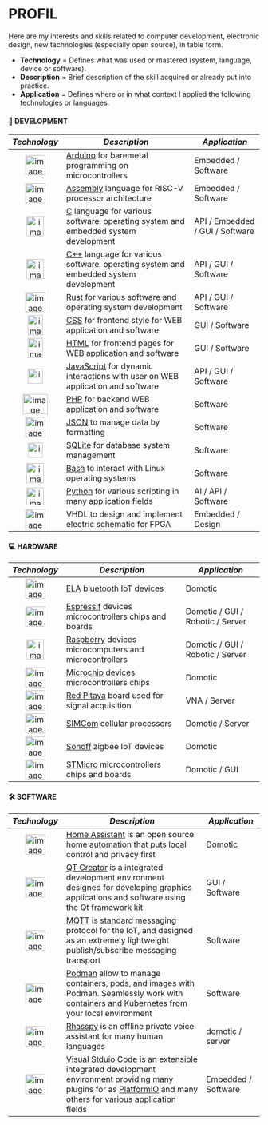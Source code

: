 # PROFIL

Here are my interests and skills related to computer development, electronic design, new technologies (especially open source), in table form.
- **Technology** = Defines what was used or mastered (system, language, device or software).
- **Description** = Brief description of the skill acquired or already put into practice.
- **Application** = Defines where or in what context I applied the following technologies or languages.

#### 📱 DEVELOPMENT

|_Technology_|_Description_|_Application_|
|:----------:|-------------|-------------|
|<img width="40" height="40" alt="image" src="https://github.com/user-attachments/assets/1bda40b4-629e-4fa4-9e52-c37bd01d2d68"/>|[Arduino](https://docs.arduino.cc/language-reference/) for baremetal programming on microcontrollers|Embedded / Software|
|<img width="40" height="40" alt="image" src="https://github.com/user-attachments/assets/9503b175-d74c-46ff-b807-3a0072dcd200"/>|[Assembly](https://asm-docs.microagi.org/risc-v/riscv-asm.html) language for RISC-V processor architecture|Embedded / Software|
|<img width="35" height="40" alt="image" src="https://github.com/user-attachments/assets/66b6b299-5959-4e44-85a4-54f6b84b200f"/>|[C](https://www.c-language.org/) language for various software, operating system and embedded system development|API / Embedded / GUI / Software|
|<img width="35" height="40" alt="image" src="https://github.com/user-attachments/assets/80def4d8-9574-4f5e-b540-2a1d2afca811"/>|[C++](https://isocpp.org/) language for various software, operating system and embedded system development|API / GUI / Software|
|<img width="40" height="40" alt="image" src="https://github.com/user-attachments/assets/096c8a80-e807-43d5-9951-ac368357b099"/>|[Rust](https://www.rust-lang.org/) for various software and operating system development|API / GUI / Software|
|<img width="30" height="40" alt="image" src="https://github.com/user-attachments/assets/c52b130e-7036-4f52-930a-bdee67975473"/>|[CSS](https://developer.mozilla.org/en-US/docs/Web/CSS) for frontend style for WEB application and software|GUI / Software|
|<img width="30" height="40" alt="image" src="https://github.com/user-attachments/assets/e119836d-582d-4939-a85e-d7f8e77f597c"/>|[HTML](https://developer.mozilla.org/en-US/docs/Web/HTML) for frontend pages for WEB application and software|GUI / Software|
|<img width="30" height="30" alt="image" src="https://github.com/user-attachments/assets/8a5680e3-ba99-4270-8d2d-8cb05b6f781f"/>|[JavaScript](https://developer.mozilla.org/en-US/docs/Web/JavaScript) for dynamic interactions with user on WEB application and software|API / GUI / Software|
|<img width="50" height="40" alt="image" src="https://github.com/user-attachments/assets/2792d606-1302-44a5-a062-3f60ad55b73e" />|[PHP](https://www.php.net/) for backend WEB application and software|Software|
|<img width="40" height="40" alt="image" src="https://github.com/user-attachments/assets/b4b96162-ed93-4110-946e-46a4d1661282"/>|[JSON](https://www.json.org/json-fr.html) to manage data by formatting|Software|
|<img width="30" height="30" alt="image" src="https://github.com/user-attachments/assets/1e33d5d7-7b02-4033-8d1a-768a091693c6" />|[SQLite](https://sqlite.org/) for database system management|Software|
|<img width="35" height="40" alt="image" src="https://github.com/user-attachments/assets/5ed31eae-2173-423d-b4ad-18f91696d047"/>|[Bash](https://www.gnu.org/software/bash/manual/bash.html) to interact with Linux operating systems|Software|
|<img width="35" height="35" alt="image" src="https://github.com/user-attachments/assets/5cb07708-57a0-418b-8488-07ddc47da12d"/>|[Python](https://www.python.org/) for various scripting in many application fields|AI / API / Software|
|<img width="40" height="40" alt="image" src="https://github.com/user-attachments/assets/b33bcba4-91f3-4559-adc5-aab5be5fe846"/>|VHDL to design and implement electric schematic for FPGA|Embedded / Design|

#### 💻 HARDWARE

|_Technology_|_Description_|_Application_|
|:----------:|-------------|-------------|
|<img width="40" height="40" alt="image" src="https://github.com/user-attachments/assets/4de12e16-3535-4ccb-a299-eb8f1fd2bab9" />|[ELA](https://elainnovation.com/beacon-bluetooth/) bluetooth IoT devices|Domotic|
|<img width="40" height="40" alt="image" src="https://github.com/user-attachments/assets/fed37d12-9bee-4942-8ef8-ea5bdd25d3c8"/>|[Espressif](https://www.espressif.com/) devices microcontrollers chips and boards|Domotic / GUI / Robotic / Server|
|<img width="35" height="40" alt="image" src="https://github.com/user-attachments/assets/e61a925d-1515-44fe-bf92-d0363023933d"/>|[Raspberry](https://www.raspberrypi.com/) devices microcomputers and microcontrollers|Domotic / GUI / Robotic / Server|
|<img width="40" height="40" alt="image" src="https://github.com/user-attachments/assets/7520c9d2-4d19-454a-afaf-4638e85394bc"/>|[Microchip](https://www.microchip.com/) devices microcontrollers chips|Domotic|
|<img width="40" height="40" alt="image" src="https://github.com/user-attachments/assets/114478fa-b5ca-40a7-9854-78ba77ac5a5b"/>|[Red Pitaya](https://redpitaya.com/) board used for signal acquisition|VNA / Server|
|<img width="40" height="40" alt="image" src="https://github.com/user-attachments/assets/53d30172-c505-4106-b5d2-8b999d8edc07"/>|[SIMCom](https://www.simcom.com/) cellular processors|Domotic / Server|
|<img width="40" height="40" alt="image" src="https://github.com/user-attachments/assets/b35a07af-0276-462f-adde-ac56aa10e0f0"/>|[Sonoff](https://sonoff.tech/fr-fr) zigbee IoT devices|Domotic|
|<img width="40" height="40" alt="image" src="https://github.com/user-attachments/assets/c5510aa4-d4dc-47b3-8f2d-d1853e6824cb"/>|[STMicro](https://www.st.com/content/st_com/en.html) microcontrollers chips and boards|Domotic / GUI|

#### 🛠️ SOFTWARE

|_Technology_|_Description_|_Application_|
|:----------:|-------------|-------------|
|<img width="40" height="40" alt="image" src="https://github.com/user-attachments/assets/a9840a71-52be-480f-9dc7-c90134a6dc51"/>|[Home Assistant](https://www.home-assistant.io/) is an open source home automation that puts local control and privacy first|Domotic|
|<img width="40" height="40" alt="image" src="https://github.com/user-attachments/assets/71977923-84bc-42fc-b5b1-663c569612ea"/>|[QT Creator](https://doc.qt.io/qtcreator/) is a integrated development environment designed for developing graphics applications and software using the Qt framework kit|GUI / Software|
|<img width="40" height="40" alt="image" src="https://github.com/user-attachments/assets/3d98a866-b92a-4d3d-9f83-cb7ca1d70cc7"/>|[MQTT](https://mqtt.org/) is standard messaging protocol for the IoT, and designed as an extremely lightweight publish/subscribe messaging transport|Software|
|<img width="40" height="40" alt="image" src="https://github.com/user-attachments/assets/0d7a6453-c096-491b-892c-02a7b91d52cc"/>|[Podman](https://podman.io/) allow to manage containers, pods, and images with Podman. Seamlessly work with containers and Kubernetes from your local environment|Software|
|<img width="40" height="40" alt="image" src="https://github.com/user-attachments/assets/7b0294e3-65b8-45af-a2c2-f7f0c0c0fa65"/>|[Rhasspy](https://github.com/rhasspy/rhasspy) is an offline private voice assistant for many human languages|domotic / server|
|<img width="40" height="40" alt="image" src="https://github.com/user-attachments/assets/199914c5-dd69-4b8f-a0d2-cc8b5ce8af58"/>|[Visual Stduio Code](https://code.visualstudio.com/) is an extensible integrated development environment providing many plugins for as [PlatformIO](https://platformio.org/) and many others for various application fields|Embedded / Software|

